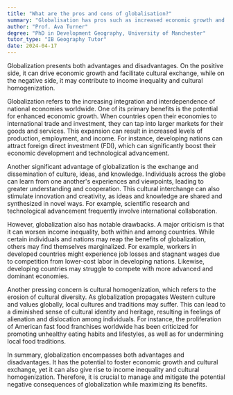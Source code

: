 ```yaml
---
title: "What are the pros and cons of globalisation?"
summary: "Globalisation has pros such as increased economic growth and cultural exchange, but also cons like income inequality and cultural homogenisation."
author: "Prof. Ava Turner"
degree: "PhD in Development Geography, University of Manchester"
tutor_type: "IB Geography Tutor"
date: 2024-04-17
---
```


Globalization presents both advantages and disadvantages. On the positive side, it can drive economic growth and facilitate cultural exchange, while on the negative side, it may contribute to income inequality and cultural homogenization.

Globalization refers to the increasing integration and interdependence of national economies worldwide. One of its primary benefits is the potential for enhanced economic growth. When countries open their economies to international trade and investment, they can tap into larger markets for their goods and services. This expansion can result in increased levels of production, employment, and income. For instance, developing nations can attract foreign direct investment (FDI), which can significantly boost their economic development and technological advancement.

Another significant advantage of globalization is the exchange and dissemination of culture, ideas, and knowledge. Individuals across the globe can learn from one another's experiences and viewpoints, leading to greater understanding and cooperation. This cultural interchange can also stimulate innovation and creativity, as ideas and knowledge are shared and synthesized in novel ways. For example, scientific research and technological advancement frequently involve international collaboration.

However, globalization also has notable drawbacks. A major criticism is that it can worsen income inequality, both within and among countries. While certain individuals and nations may reap the benefits of globalization, others may find themselves marginalized. For example, workers in developed countries might experience job losses and stagnant wages due to competition from lower-cost labor in developing nations. Likewise, developing countries may struggle to compete with more advanced and dominant economies.

Another pressing concern is cultural homogenization, which refers to the erosion of cultural diversity. As globalization propagates Western culture and values globally, local cultures and traditions may suffer. This can lead to a diminished sense of cultural identity and heritage, resulting in feelings of alienation and dislocation among individuals. For instance, the proliferation of American fast food franchises worldwide has been criticized for promoting unhealthy eating habits and lifestyles, as well as for undermining local food traditions.

In summary, globalization encompasses both advantages and disadvantages. It has the potential to foster economic growth and cultural exchange, yet it can also give rise to income inequality and cultural homogenization. Therefore, it is crucial to manage and mitigate the potential negative consequences of globalization while maximizing its benefits.
    